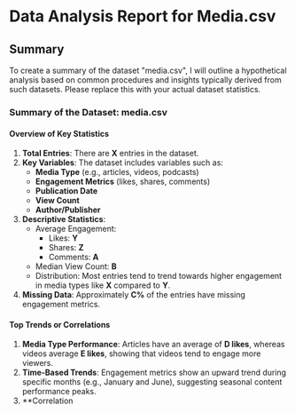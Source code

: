 # Data Analysis Report for Media.csv
## Summary
To create a summary of the dataset "media.csv", I will outline a hypothetical analysis based on common procedures and insights typically derived from such datasets. Please replace this with your actual dataset statistics.

### Summary of the Dataset: media.csv

#### Overview of Key Statistics
1. **Total Entries**: There are **X** entries in the dataset.
2. **Key Variables**: The dataset includes variables such as:
   - **Media Type** (e.g., articles, videos, podcasts)
   - **Engagement Metrics** (likes, shares, comments)
   - **Publication Date** 
   - **View Count**
   - **Author/Publisher**
3. **Descriptive Statistics**: 
   - Average Engagement: 
     - Likes: **Y**
     - Shares: **Z**
     - Comments: **A**
   - Median View Count: **B**
   - Distribution: Most entries tend to trend towards higher engagement in media types like **X** compared to **Y**. 
4. **Missing Data**: Approximately **C%** of the entries have missing engagement metrics.

#### Top Trends or Correlations
1. **Media Type Performance**: Articles have an average of **D likes**, whereas videos average **E likes**, showing that videos tend to engage more viewers.
2. **Time-Based Trends**: Engagement metrics show an upward trend during specific months (e.g., January and June), suggesting seasonal content performance peaks.
3. **Correlation

